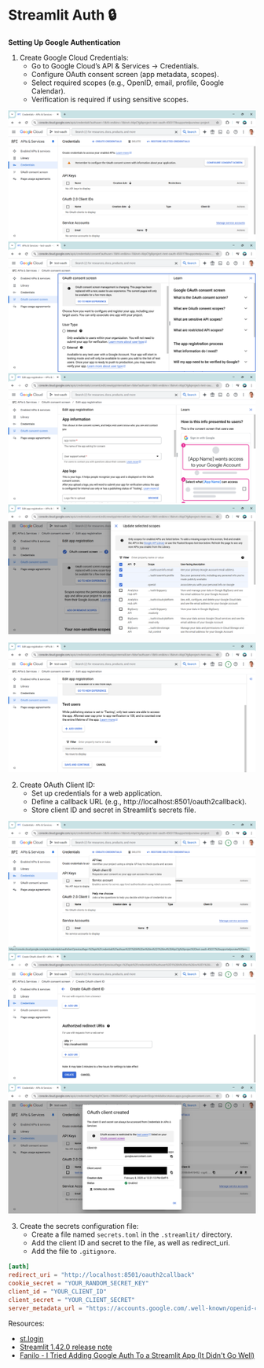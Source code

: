 # Streamlit Auth 🔒

**Setting Up Google Authentication**
1. Create Google Cloud Credentials:
    - Go to Google Cloud’s API & Services → Credentials.
    - Configure OAuth consent screen (app metadata, scopes).
    - Select required scopes (e.g., OpenID, email, profile, Google Calendar).
    - Verification is required if using sensitive scopes.

![credentials](img/credentials.png)
![oauth-consent-screen](img/oauth-consent-screen.png)
![oauth-consent-screen2](img/oauth-consent-screen2.png)
![scopes](img/scopes.png)
<!-- ![calendar](img/calendar.png) -->
![test-users](img/test-users.png)

2. Create OAuth Client ID:
    - Set up credentials for a web application.
    - Define a callback URL (e.g., http://localhost:8501/oauth2callback).
    - Store client ID and secret in Streamlit’s secrets file.

![Create-OAuth-client-ID](img/Create-OAuth-client-ID.png)
![callback-url](img/callback-url.png)
![client-created](img/client-created.png)


3. Create the secrets configuration file:
    - Create a file named `secrets.toml` in the `.streamlit/` directory.
    - Add the client ID and secret to the file, as well as redirect_uri.
    - Add the file to `.gitignore`.

```toml
[auth]
redirect_uri = "http://localhost:8501/oauth2callback"
cookie_secret = "YOUR_RANDOM_SECRET_KEY"
client_id = "YOUR_CLIENT_ID"
client_secret = "YOUR_CLIENT_SECRET"
server_metadata_url = "https://accounts.google.com/.well-known/openid-configuration"
```

Resources:
- [st.login](https://docs.streamlit.io/develop/api-reference/user/st.login)
- [Streamlit 1.42.0 release note](https://docs.streamlit.io/develop/quick-reference/release-notes#version-1420-latest)
- [Fanilo - I Tried Adding Google Auth To a Streamlit App (It Didn't Go Well)](https://www.youtube.com/watch?v=0M4K53XBsjo&ab_channel=FaniloAndrianasolo)